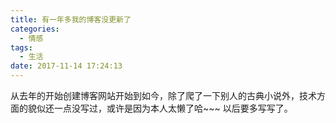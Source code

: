 ```yaml
---
title: 有一年多我的博客没更新了
categories:
  - 情感
tags:
  - 生活
date: 2017-11-14 17:24:13
---
```

  
  从去年的开始创建博客网站开始到如今，除了爬了一下别人的古典小说外，技术方面的貌似还一点没写过，或许是因为本人太懒了哈~~~
以后要多写写了。